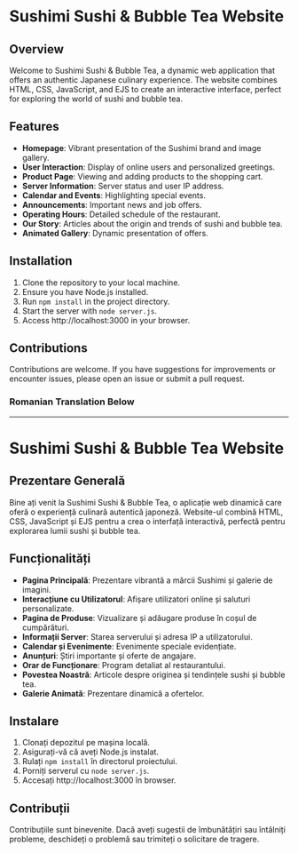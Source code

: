 # Sushimi Sushi & Bubble Tea Website

## Overview

Welcome to Sushimi Sushi & Bubble Tea, a dynamic web application that offers an authentic Japanese culinary experience. The website combines HTML, CSS, JavaScript, and EJS to create an interactive interface, perfect for exploring the world of sushi and bubble tea.

## Features

- **Homepage**: Vibrant presentation of the Sushimi brand and image gallery.
- **User Interaction**: Display of online users and personalized greetings.
- **Product Page**: Viewing and adding products to the shopping cart.
- **Server Information**: Server status and user IP address.
- **Calendar and Events**: Highlighting special events.
- **Announcements**: Important news and job offers.
- **Operating Hours**: Detailed schedule of the restaurant.
- **Our Story**: Articles about the origin and trends of sushi and bubble tea.
- **Animated Gallery**: Dynamic presentation of offers.

## Installation

1. Clone the repository to your local machine.
2. Ensure you have Node.js installed.
3. Run `npm install` in the project directory.
4. Start the server with `node server.js`.
5. Access http://localhost:3000 in your browser.

## Contributions

Contributions are welcome. If you have suggestions for improvements or encounter issues, please open an issue or submit a pull request.


### Romanian Translation Below
---



# Sushimi Sushi & Bubble Tea Website

## Prezentare Generală

Bine ați venit la Sushimi Sushi & Bubble Tea, o aplicație web dinamică care oferă o experiență culinară autentică japoneză. Website-ul combină HTML, CSS, JavaScript și EJS pentru a crea o interfață interactivă, perfectă pentru explorarea lumii sushi și bubble tea.

## Funcționalități

- **Pagina Principală**: Prezentare vibrantă a mărcii Sushimi și galerie de imagini.
- **Interacțiune cu Utilizatorul**: Afișare utilizatori online și saluturi personalizate.
- **Pagina de Produse**: Vizualizare și adăugare produse în coșul de cumpărături.
- **Informații Server**: Starea serverului și adresa IP a utilizatorului.
- **Calendar și Evenimente**: Evenimente speciale evidențiate.
- **Anunțuri**: Știri importante și oferte de angajare.
- **Orar de Funcționare**: Program detaliat al restaurantului.
- **Povestea Noastră**: Articole despre originea și tendințele sushi și bubble tea.
- **Galerie Animată**: Prezentare dinamică a ofertelor.

## Instalare

1. Clonați depozitul pe mașina locală.
2. Asigurați-vă că aveți Node.js instalat.
3. Rulați `npm install` în directorul proiectului.
4. Porniți serverul cu `node server.js`.
5. Accesați http://localhost:3000 în browser.

## Contribuții

Contribuțiile sunt binevenite. Dacă aveți sugestii de îmbunătățiri sau întâlniți probleme, deschideți o problemă sau trimiteți o solicitare de tragere.
